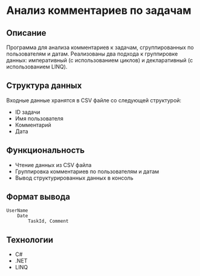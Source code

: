 # Анализ комментариев по задачам

## Описание
Программа для анализа комментариев к задачам, сгруппированных по пользователям и датам. Реализованы два подхода к группировке данных: императивный (с использованием циклов) и декларативный (с использованием LINQ).

## Структура данных
Входные данные хранятся в CSV файле со следующей структурой:
- ID задачи
- Имя пользователя
- Комментарий
- Дата

## Функциональность
- Чтение данных из CSV файла
- Группировка комментариев по пользователям и датам
- Вывод структурированных данных в консоль

## Формат вывода
```
UserName
    Date
        TaskId, Comment
```

## Технологии
- C#
- .NET
- LINQ 